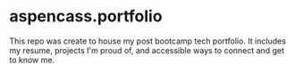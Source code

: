 # aspencass.portfolio
This repo was create to house my post bootcamp tech portfolio. It includes my resume, projects I'm proud of, and accessible ways to connect and get to know me. 
